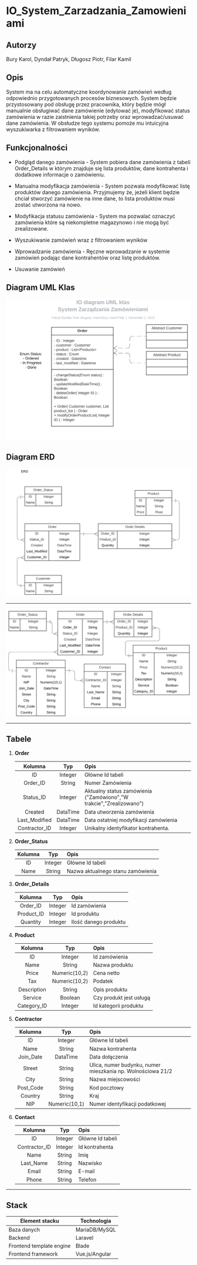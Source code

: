 # IO_System_Zarzadzania_Zamowieniami

## Autorzy
Bury Karol, Dyndał Patryk, Długosz Piotr, Filar Kamil

## Opis

System ma na celu automatyczne koordynowanie zamówień według odpowiednio przygotowanych procesów biznesowych. System będzie przystosowany pod obsługę przez pracownika, który będzie mógł manualnie obsługiwać dane zamówienie (edytować je), modyfikować status zamówienia w razie zaistnienia takiej potrzeby oraz wprowadzać/usuwać dane zamówienia. W obsłudze tego systemu pomoże mu intuicyjna wyszukiwarka z filtrowaniem wyników.

## Funkcjonalności

  - Podgląd danego zamówienia - System pobiera dane zamówienia z tabeli Order_Details w którym znajduje się lista produktów, dane kontrahenta i dodatkowe informacje o zamówieniu.
  
  - Manualna modyfikacja zamówienia - System pozwala modyfikować listę produktów danego zamówienia. Przyjmujemy że, jeżeli klient będzie chciał stworzyć zamówienie na inne dane, to lista produktów musi zostać utworzona na nowo. 
  
  - Modyfikacja statusu zamówienia - System ma pozwalać oznaczyć zamówienia które są niekompletne magazynowo i nie mogą być zrealizowane.
  
  - Wyszukiwanie zamówień wraz z filtrowaniem wyników
  
  - Wprowadzanie zamówienia - Ręczne wprowadzanie w systemie zamówień podając dane kontrahentów oraz listę produktów.
  
  - Usuwanie zamówień

## Diagram UML Klas

<img src="./img/IO%20diagram%20UML%20klas%20-%20UML%20Class.svg">



## Diagram ERD 

<img src="./img/IO%20diagram%20UML%20klas%20-%20ERD.svg">

--- 

<img src="./img/IO%20diagram%20UML%20klas%20-%20ERD2.svg">

---

## Tabele

1. **Order**

    |    Kolumna    |    Typ   | Opis                                                                |
    |:-------------:|:--------:|---------------------------------------------------------------------|
    | ID            | Integer  | Główne Id tabeli                                                    |
    | Order_ID      | String   | Numer Zamówienia                                                    |
    | Status_ID     | Integer  | Aktualny status zamówienia ("Zamówiono","W trakcie","Zrealizowano") |
    | Created       | DataTime | Data utworzenia zamówienia                                          |
    | Last_Modified | DataTime | Data ostatniej modyfikacji zamówienia                               |
    | Contractor_ID | Integer  | Unikalny identyfikator kontrahenta.                                 |

1. **Order_Status**

    |    Kolumna    |    Typ   | Opis                                                                |
    |:-------------:|:--------:|---------------------------------------------------------------------|
    | ID            | Integer  | Główne Id tabeli                                                    |
    | Name          | String   | Nazwa aktualnego stanu zamówienia                                   |

1. **Order_Details**

    |    Kolumna    |    Typ   | Opis                                  |
    |:-------------:|:--------:|---------------------------------------|
    | Order_ID      | Integer  | Id zamówienia                         |
    | Product_ID    | Integer  | Id produktu                           |
    | Quantity      | Integer  | Ilość danego produktu                 |

1. **Product**

    |   Kolumna   |      Typ      | Opis                    |
    |:-----------:|:-------------:|-------------------------|
    | ID          | Integer       | Id zamówienia           |
    | Name        | String        | Nazwa produktu          |
    | Price       | Numeric(10,2) | Cena netto              |
    | Tax         | Numeric(10,2) | Podatek                 |
    | Description | String        | Opis produktu           |
    | Service     | Boolean       | Czy produkt jest usługą |
    | Category_ID | Integer       | Id kategorii produktu   |

1. **Contractor**

    |  Kolumna  |      Typ      | Opis                                                        |
    |:---------:|:-------------:|-------------------------------------------------------------|
    | ID        | Integer       | Główne Id tabeli                                            |
    | Name      | String        | Nazwa kontrahenta                                           |
    | Join_Date | DataTime      | Data dołączenia                                             |
    | Street    | String        | Ulica, numer budynku, numer mieszkania np. Wolnościowa 21/2 |
    | City      | String        | Nazwa miejscowości                                          |
    | Post_Code | String        | Kod pocztowy                                                |
    | Country   | String        | Kraj                                                        |
    | NIP       | Numeric(10,1) | Numer identyfikacji podatkowej                              |

1. **Contact**

    |    Kolumna    |   Typ   | Opis              |
    |:-------------:|:-------:|-------------------|
    | ID            | Integer | Główne Id tabeli  |
    | Contractor_ID | Integer | Id kontrahenta    |
    | Name          | String  | Imię              |
    | Last_Name     | String  | Nazwisko          |
    | Email         | String  | E-mail            |
    | Phone         | String  | Telefon           |

---

## Stack

| Element stacku | Technologia |
|---|---|
| Baza danych | MariaDB/MySQL |
| Backend | Laravel |
| Frontend template engine | Blade |
| Frontend framework | Vue.js/Angular |

